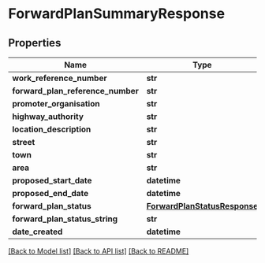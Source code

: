 # ForwardPlanSummaryResponse

## Properties
Name | Type | Description | Notes
------------ | ------------- | ------------- | -------------
**work_reference_number** | **str** |  | 
**forward_plan_reference_number** | **str** |  | 
**promoter_organisation** | **str** |  | 
**highway_authority** | **str** |  | 
**location_description** | **str** |  | 
**street** | **str** |  | 
**town** | **str** |  | 
**area** | **str** |  | 
**proposed_start_date** | **datetime** |  | 
**proposed_end_date** | **datetime** |  | 
**forward_plan_status** | [**ForwardPlanStatusResponse**](ForwardPlanStatusResponse.md) |  | 
**forward_plan_status_string** | **str** |  | 
**date_created** | **datetime** |  | 

[[Back to Model list]](../README.md#documentation-for-models) [[Back to API list]](../README.md#documentation-for-api-endpoints) [[Back to README]](../README.md)

